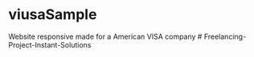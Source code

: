 # viusaSample
Website responsive made for a American VISA company
#   F r e e l a n c i n g - P r o j e c t - I n s t a n t - S o l u t i o n s  
 